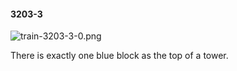 #### 3203-3
![train-3203-3-0.png](https://github.com/lil-lab/nlvr/raw/master/nlvr/train/images/75/train-3203-3-0.png "train-3203-3-0.png")

There is exactly one blue block as the top of a tower.